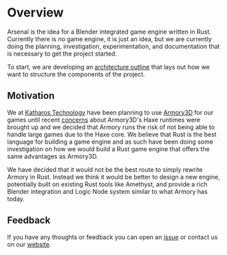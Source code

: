 # Overview

Arsenal is the idea for a Blender integrated game engine written in Rust. Currently there is no game engine, it is just an idea, but we are currently doing the planning, investigation, experimentation, and documentation that is necessary to get the project started.

To start, we are developing an [architecture outline](./architecture.md) that lays out how we want to structure the components of the project.

## Motivation

We at [Katharos Technology](https://katharostech.com) have been planning to use [Armory3D](https://armory3d.org/) for our games until recent [concerns](http://forums.armory3d.org/t/armor3d-capability-questions/3118/8?u=zicklag) about Armory3D's Haxe runtimes were brought up and we decided that Armory runs the risk of not being able to handle large games due to the Haxe core. We believe that Rust is the best language for building a game engine and as such have been doing some investigation on how we would build a Rust game engine that offers the same advantages as Armory3D.

We have decided that it would not be the best route to simply rewrite Armory in Rust. Instead we think it would be better to design a new engine, potentially built on existing Rust tools like Amethyst, and provide a rich Blender integration and Logic Node system similar to what Armory has today.

## Feedback

If you have any thoughts or feedback you can open an [issue](https://github.com/katharostech/arsenal/issues/new) or contact us on our [website](https://katharostech.com/contact).
